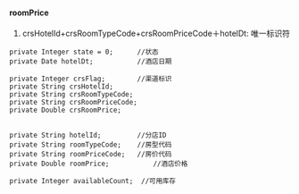 #### roomPrice
1. crsHotelId+crsRoomTypeCode+crsRoomPriceCode＋hotelDt: 唯一标识符
```
private Integer state = 0;      //状态
private Date hotelDt;           //酒店日期

private Integer crsFlag;        //渠道标识
private String crsHotelId;
private String crsRoomTypeCode;
private String crsRoomPriceCode;
private Double crsRoomPrice;


private String hotelId;         //分店ID
private String roomTypeCode;    //房型代码
private String roomPriceCode;   //房价代码
private Double roomPrice;           //酒店价格

private Integer availableCount;  //可用库存
```